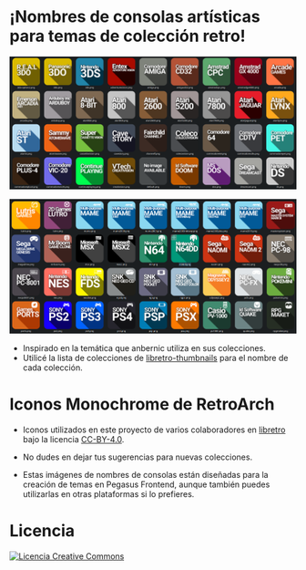 # ¡Nombres de consolas artísticas para temas de colección retro!

![image alt](https://github.com/ZagonAb/Systems-Arts-consoles/blob/e56cfade93fff7a8c3d6c0e3761c6a481b373453/.scrennshot/image.png)

![image alt](https://github.com/ZagonAb/Systems-Arts-consoles/blob/9669a1a3eda2700fe78b8b0060f22fd7ceddcd3b/.scrennshot/image2.png)
- Inspirado en la temática que anbernic utiliza en sus colecciones.
- Utilicé la lista de colecciones de [libretro-thumbnails](https://github.com/libretro-thumbnails/libretro-thumbnails) para el nombre de cada colección.

# Iconos Monochrome de RetroArch

- Iconos utilizados en este proyecto de varios colaboradores en [libretro](https://github.com/libretro/retroarch-assets/tree/master/xmb/monochrome/png) bajo la licencia [CC-BY-4.0](https://creativecommons.org/licenses/by/4.0/deed.en).

- No dudes en dejar tus sugerencias para nuevas colecciones.
- Estas imágenes de nombres de consolas están diseñadas para la creación de temas en Pegasus Frontend, aunque también puedes utilizarlas en otras plataformas si lo prefieres.

# Licencia
<a rel="license" href="http://creativecommons.org/licenses/by-nc-sa/4.0/"><img alt="Licencia Creative Commons" style="border-width:0" src="https://i.creativecommons.org/l/by-nc-sa/4.0/88x31.png" /></a><br /><a rel="license" href="http://creativecommons.org/licenses/by-nc-sa/4.0/"></a>
